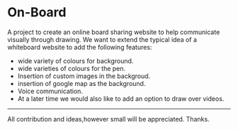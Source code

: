# On-Board
A project to create an online board sharing website to help communicate visually through drawing.
We want to extend the typical idea of a whiteboard website to add the following features:
<ul type="disk">
  <li>wide variety of colours for background.</li>
  <li>wide varieties of colours for the pen.</li>
  <li>Insertion of custom images in the backgroud.</li>
  <li>insertion of google map as the background.</li>
  <li>Voice communication.</li>
  <li>At a later time we would also like to add an option to draw over videos.</li>
</ul>
<hr>
All contribution and ideas,however small will be appreciated.
Thanks.
